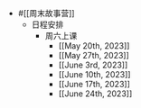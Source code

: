 - #[[周末故事营]]
    - 日程安排
        - 周六上课
            - [[May 20th, 2023]]
            - [[May 27th, 2023]]
            - [[June 3rd, 2023]]
            - [[June 10th, 2023]]
            - [[June 17th, 2023]]
            - [[June 24th, 2023]]
